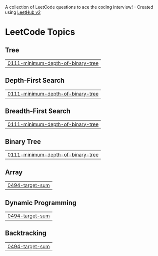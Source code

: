 A collection of LeetCode questions to ace the coding interview! - Created using [LeetHub v2](https://github.com/arunbhardwaj/LeetHub-2.0)
<!---LeetCode Topics Start-->
# LeetCode Topics
## Tree
|  |
| ------- |
| [0111-minimum-depth-of-binary-tree](https://github.com/Mishra-coder/LeetCode/tree/master/0111-minimum-depth-of-binary-tree) |
## Depth-First Search
|  |
| ------- |
| [0111-minimum-depth-of-binary-tree](https://github.com/Mishra-coder/LeetCode/tree/master/0111-minimum-depth-of-binary-tree) |
## Breadth-First Search
|  |
| ------- |
| [0111-minimum-depth-of-binary-tree](https://github.com/Mishra-coder/LeetCode/tree/master/0111-minimum-depth-of-binary-tree) |
## Binary Tree
|  |
| ------- |
| [0111-minimum-depth-of-binary-tree](https://github.com/Mishra-coder/LeetCode/tree/master/0111-minimum-depth-of-binary-tree) |
## Array
|  |
| ------- |
| [0494-target-sum](https://github.com/Mishra-coder/LeetCode/tree/master/0494-target-sum) |
## Dynamic Programming
|  |
| ------- |
| [0494-target-sum](https://github.com/Mishra-coder/LeetCode/tree/master/0494-target-sum) |
## Backtracking
|  |
| ------- |
| [0494-target-sum](https://github.com/Mishra-coder/LeetCode/tree/master/0494-target-sum) |
<!---LeetCode Topics End-->